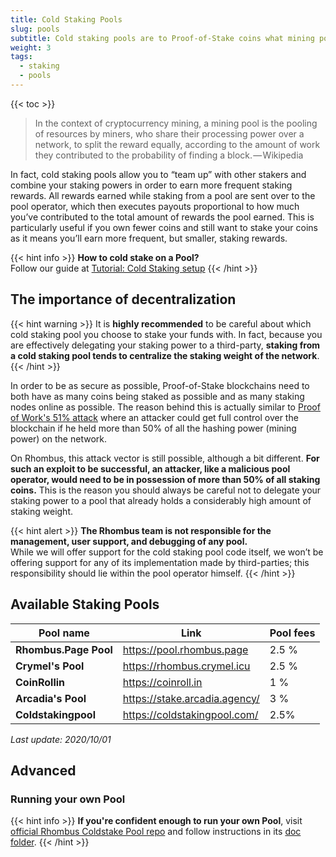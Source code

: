 ```yaml
---
title: Cold Staking Pools
slug: pools
subtitle: Cold staking pools are to Proof-of-Stake coins what mining pools are to Proof of Work coins (like Bitcoin)
weight: 3
tags:
  - staking
  - pools
---
```


{{< toc >}}

> In the context of cryptocurrency mining, a mining pool is the pooling of resources by miners, who share their processing power over a network, to split the reward equally, according to the amount of work they contributed to the probability of finding a block. — Wikipedia

In fact, cold staking pools allow you to “team up” with other stakers and combine your staking powers in order to earn more frequent staking rewards. All rewards earned while staking from a pool are sent over to the pool operator, which then executes payouts proportional to how much you’ve contributed to the total amount of rewards the pool earned. This is particularly useful if you own fewer coins and still want to stake your coins as it means you’ll earn more frequent, but smaller, staking rewards.

{{< hint info >}}
**How to cold stake on a Pool?**\
Follow our guide at [Tutorial: Cold Staking setup](tutorial:staking:cold-staking)
{{< /hint >}}

## The importance of decentralization

{{< hint warning >}}
It is **highly recommended** to be careful about which cold staking pool you choose to stake your funds with. In fact, because you are effectively delegating your staking power to a third-party, **staking from a cold staking pool tends to centralize the staking weight of the network**. 
{{< /hint >}}

In order to be as secure as possible, Proof-of-Stake blockchains need to both have as many coins being staked as possible and as many staking nodes online as possible. The reason behind this is actually similar to [Proof of Work's 51% attack](https://www.investopedia.com/terms/1/51-attack.asp) where an attacker could get full control over the blockchain if he held more than 50% of all the hashing power (mining power) on the network.

On Rhombus, this attack vector is still possible, although a bit different. **For such an exploit to be successful, an attacker, like a malicious pool operator, would need to be in possession of more than 50% of all staking coins.** This is the reason you should always be careful not to delegate your staking power to a pool that already holds a considerably high amount of staking weight.

{{< hint alert >}}
**The Rhombus team is not responsible for the management, user support, and debugging of any pool.**\
While we will offer support for the cold staking pool code itself, we won’t be offering support for any of its implementation made by third-parties; this responsibility should lie within the pool operator himself.
{{< /hint >}}

## Available Staking Pools

| Pool name             | Link                          | Pool fees |
| --------------------- | ----------------------------- | --------- |
| **Rhombus.Page Pool** | https://pool.rhombus.page     | 2.5 %     |
| **Crymel's Pool**     | https://rhombus.crymel.icu    | 2.5 %     |
| **CoinRollin**        | https://coinroll.in           | 1 %       |
| **Arcadia's Pool**    | https://stake.arcadia.agency/ | 3 %       |
| **Coldstakingpool**   | https://coldstakingpool.com/  | 2.5%      |

_Last update: 2020/10/01_

## Advanced

### Running your own Pool

{{< hint info >}}
**If you're confident enough to run your own Pool**, visit [official Rhombus Coldstake Pool repo](https://github.com/rhombus/coldstakepool) and follow instructions in its [doc folder](https://github.com/rhombus/coldstakepool/tree/master/doc).
{{< /hint >}}